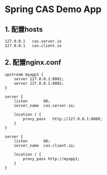 # Spring CAS Demo App

## 1. 配置hosts
```
127.0.0.1	cas.server.io
127.0.0.1	cas.client.io
```
## 2. 配置nginx.conf
```
upstream myapp1 {
	server 127.0.0.1:8081;
	server 127.0.0.1:8082;
}

server {
	listen       80;
	server_name  cas.server.io;

	location / {
		proxy_pass   http://127.0.0.1:8080;
	}
}

server {
    listen       80;
    server_name  cas.client.io;

    location / {
        proxy_pass http://myapp1;
    }
}
```
